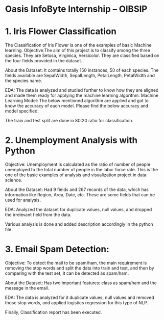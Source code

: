 # Oasis InfoByte Internship – OIBSIP

# 1.	Iris Flower Classification

The Classification of Iris Flower is one of the examples of basic Machine learning.
Objective:The aim of this project is to classify among the three species. They are Setosa, Virginica, Versicolor. They are classified based on the four fields provided in the dataset.

About the Dataset: It contains totally 150 instances, 50 of each species. The fields available are SepalWidth, SepalLength, PetalLength, PetalWidth and the species name.

EDA: The data is analyzed and studied further to know how they are aligned and made them ready for applying the machine learning algorithm.
Machine Learning Model: The below mentioned algorithm are applied and got to know the accuracy of each model. Please find the below accuracy and model specified.

The train and test split are done in 80:20 ratio for classification.

# 2.	Unemployment Analysis with Python

Objective: Unemployment is calculated as the ratio of number of people unemployed to the total number of people in the labor force rate. This is the one of the basic examples of analysis and visualization project in data science. 

About the Dataset: Had 9 fields and 267 records of the data, which has information like Region, Area, Date, etc. These are some fields that can be used for analysis.

EDA: Analyzed the dataset for duplicate values, null values, and dropped the irrelevant field from the data. 

Various analysis is done and added description accordingly in the python file.

# 3.	Email Spam Detection:

Objective: To detect the mail to be spam/ham, the main requirement is removing the stop words and split the data into train and test, and then by comparing with the test set, it can be detected as spam/ham.

About the Dataset: Has two important features: class as spam/ham and the message in the email.

EDA: The data is analyzed for it duplicate values, null values and removed those stop words, and applied logistics regression for this type of NLP.

Finally, Classification report has been executed.
